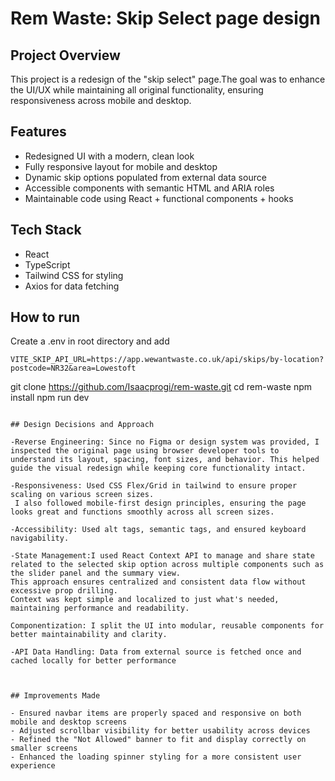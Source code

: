 # Rem Waste: Skip Select page design


## Project Overview

This project is a redesign of the "skip select" page.The goal was to enhance the UI/UX while maintaining all original functionality, ensuring responsiveness across mobile and desktop.

## Features

- Redesigned UI with a modern, clean look  
- Fully responsive layout for mobile and desktop  
- Dynamic skip options populated from external data source  
- Accessible components with semantic HTML and ARIA roles  
- Maintainable code using React + functional components + hooks


## Tech Stack

- React
- TypeScript 
- Tailwind CSS for styling
- Axios for data fetching

## How to run

Create a .env in root directory and add
```
VITE_SKIP_API_URL=https://app.wewantwaste.co.uk/api/skips/by-location?postcode=NR32&area=Lowestoft

```
git clone https://github.com/Isaacprogi/rem-waste.git
cd rem-waste
npm install
npm run dev

```

## Design Decisions and Approach

-Reverse Engineering: Since no Figma or design system was provided, I inspected the original page using browser developer tools to understand its layout, spacing, font sizes, and behavior. This helped guide the visual redesign while keeping core functionality intact.

-Responsiveness: Used CSS Flex/Grid in tailwind to ensure proper scaling on various screen sizes.
 I also followed mobile-first design principles, ensuring the page looks great and functions smoothly across all screen sizes.

-Accessibility: Used alt tags, semantic tags, and ensured keyboard navigability.

-State Management:I used React Context API to manage and share state related to the selected skip option across multiple components such as the slider panel and the summary view.
This approach ensures centralized and consistent data flow without excessive prop drilling.
Context was kept simple and localized to just what's needed, maintaining performance and readability.

Componentization: I split the UI into modular, reusable components for better maintainability and clarity.

-API Data Handling: Data from external source is fetched once and cached locally for better performance



## Improvements Made

- Ensured navbar items are properly spaced and responsive on both mobile and desktop screens
- Adjusted scrollbar visibility for better usability across devices
- Refined the "Not Allowed" banner to fit and display correctly on smaller screens
- Enhanced the loading spinner styling for a more consistent user experience
